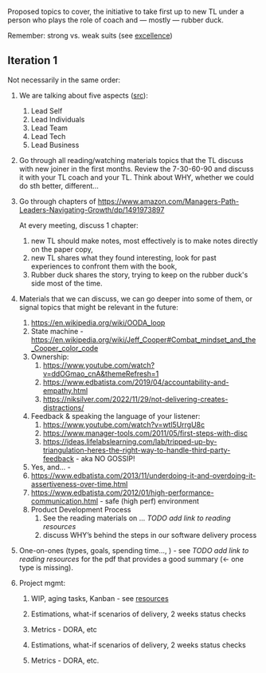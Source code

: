 Proposed topics to cover, the initiative to take first up to new TL under a person who plays the role of coach and — mostly — rubber duck. 

Remember: strong vs. weak suits (see [excellence](https://www.edbatista.com/2012/01/high-performance-communication.html#excellence))

## Iteration 1

Not necessarily in the same order:

1. We are talking about five aspects ([src](https://github.com/wojciech12/talk_tech_leadership_WIP/blob/master/notes.md)):
    1. Lead Self
    2. Lead Individuals
    3. Lead Team
    4. Lead Tech
    5. Lead Business
      
2. Go through all reading/watching materials topics that the TL discuss with new joiner in the first months. Review the 7-30-60-90 and discuss it with your TL coach and your TL. Think about WHY, whether we could do sth better, different...

3. Go through chapters  of https://www.amazon.com/Managers-Path-Leaders-Navigating-Growth/dp/1491973897 

   At every meeting, discuss 1 chapter:
  
   1. new TL should make notes, most effectively is to make notes directly on the paper copy,
   2. new TL shares what they found interesting, look for past experiences to confront them with the book,
   3. Rubber duck shares the story, trying to keep on the rubber duck's side most of the time.

4. Materials that we can discuss, we can go deeper into some of them, or signal topics that might be relevant in the future:

    1. https://en.wikipedia.org/wiki/OODA_loop
    2. State machine - https://en.wikipedia.org/wiki/Jeff_Cooper#Combat_mindset_and_the_Cooper_color_code
    3. Ownership:
        1.  https://www.youtube.com/watch?v=ddOGmao_cnA&themeRefresh=1 
        2. https://www.edbatista.com/2019/04/accountability-and-empathy.html
        3. https://niksilver.com/2022/11/29/not-delivering-creates-distractions/
    4. Feedback & speaking the language of your listener:
        1. https://www.youtube.com/watch?v=wtl5UrrgU8c
        2. https://www.manager-tools.com/2011/05/first-steps-with-disc
        3. https://ideas.lifelabslearning.com/lab/tripped-up-by-triangulation-heres-the-right-way-to-handle-third-party-feedback - aka NO GOSSIP!
    5. Yes, and… - 
    6. https://www.edbatista.com/2013/11/underdoing-it-and-overdoing-it-assertiveness-over-time.html
    7. https://www.edbatista.com/2012/01/high-performance-communication.html - safe (high perf) environment
    8. Product Development Process
        1. See the reading materials on ... *TODO add link to reading resources*
        2. discuss WHY’s behind the steps in our software delivery process

5. One-on-ones (types, goals, spending time…, ) - see *TODO add link to reading resources* for the pdf that provides a good summary (← one type is missing).

6. Project mgmt:
    1. WIP, aging tasks, Kanban - see  [resources](https://docs.google.com/document/d/1g0JqqgSRPARKyPbOXuElqDN56rseS1L3LTJm53Psc34/edit#)
    2. Estimations, what-if scenarios of delivery, 2 weeks status checks
    3. Metrics - DORA, etc
  

    3. Estimations, what-if scenarios of delivery, 2 weeks status checks
    4. Metrics - DORA, etc.
